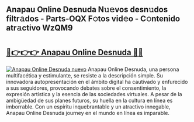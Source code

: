 ## Anapau Online Desnuda N𝚞𝚎vos desn𝚞dos filtr𝚊dos - Parts-OQX F𝚘tos vid𝚎o - C𝚘ntenido atr𝚊ctivo WzQM9

# <h2><a href="http://mbd8le.tromn.icu/?c=Anapau+Online+Desnuda">🔗👉👉👉 Anapau Online Desnuda 🔗🔗</a></h2>

[![Anapau Online Desnuda nuevo](https://i.imgur.com/pEAQMta.gif)](http://mbd8le.tromn.icu/?c=Anapau+Online+Desnuda)
Anapau Online Desnuda, una persona multifacética y estimulante, se resiste a la descripción simple. Su innovadora autopresentación en el ámbito digital ha cautivado y enfurecido a sus seguidores, provocando debates sobre el consentimiento, la expresión artística y la esencia de las sociedades virtuales. A pesar de la ambigüedad de sus planes futuros, su huella en la cultura en línea es imborrable. Con un espíritu inquebrantable y un atractivo innegable, Anapau Online Desnuda journey en el mundo en línea es imparable.
